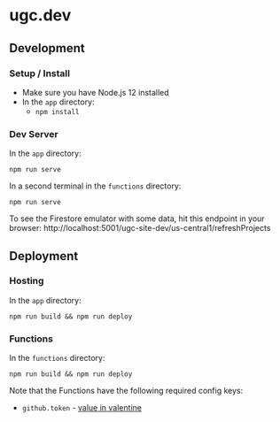 # ugc.dev

## Development

### Setup / Install

  * Make sure you have Node.js 12 installed
  * In the `app` directory:
    * `npm install`

### Dev Server

In the `app` directory:

```
npm run serve
```

In a second terminal in the `functions` directory:

```
npm run serve
```

To see the Firestore emulator with some data, hit this endpoint in your browser:
http://localhost:5001/ugc-site-dev/us-central1/refreshProjects

## Deployment

### Hosting

In the `app` directory:

```
npm run build && npm run deploy
```

### Functions

In the `functions` directory:

```
npm run build && npm run deploy
```

Note that the Functions have the following required config keys:

  * `github.token` - [value in valentine](https://valentine.corp.google.com/#/show/1612543501395716)
